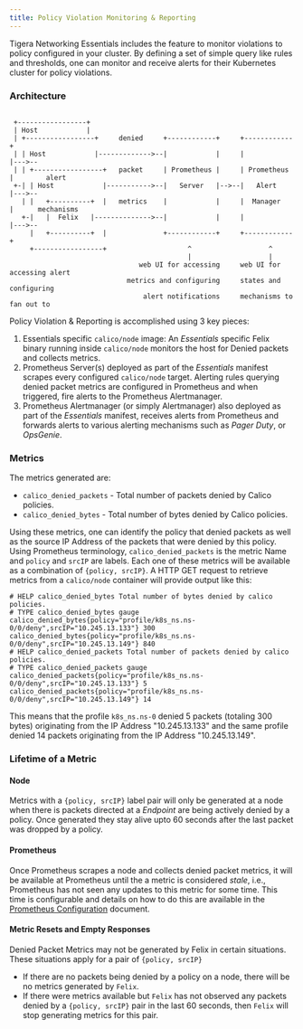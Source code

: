 ```yaml
---
title: Policy Violation Monitoring & Reporting
---
```


Tigera Networking Essentials includes the feature to monitor violations to
policy configured in your cluster. By defining a set of simple query like
rules and thresholds, one can monitor and receive alerts for their Kubernetes
cluster for policy violations.

### Architecture

```

 +-----------------+
 | Host            |
 | +-----------------+     denied     +------------+     +------------+
 | | Host            |------------->--|            |     |            |--->--
 | | +-----------------+   packet     | Prometheus |     | Prometheus |        alert
 +-| | Host            |----------->--|   Server   |-->--|   Alert    |--->--
   | |   +----------+  |   metrics    |            |     |  Manager   |      mechanisms
   +-|   |  Felix   |-------------->--|            |     |            |--->--
     |   +----------+  |              +------------+     +------------+
     +-----------------+                    ^                   ^
                                            |                   |
                                web UI for accessing     web UI for accessing alert
                             metrics and configuring     states and configuring
                                 alert notifications     mechanisms to fan out to
```

Policy Violation & Reporting is accomplished using 3 key pieces:

1. Essentials specific `calico/node` image: An _Essentials_ specific Felix
   binary running inside `calico/node` monitors the host for Denied packets and
   collects metrics.
2. Prometheus Server(s) deployed as part of the _Essentials_ manifest scrapes
   every configured `calico/node` target. Alerting rules querying denied packet
   metrics are configured in Prometheus and when triggered, fire alerts to
   the Prometheus Alertmanager.
3. Prometheus Alertmanager (or simply Alertmanager) also deployed as part of
   the _Essentials_ manifest, receives alerts from Prometheus and forwards
   alerts to various alerting mechanisms such as _Pager Duty_, or _OpsGenie_.

### Metrics

The metrics generated are:

- `calico_denied_packets` - Total number of packets denied by Calico policies.
- `calico_denied_bytes` - Total number of bytes denied by Calico policies.

Using these metrics, one can identify the policy that denied packets as well as
the source IP Address of the packets that were denied by this policy. Using
Prometheus terminology, `calico_denied_packets` is the metric Name and `policy`
and `srcIP` are labels. Each one of these metrics will be available as a
combination of `{policy, srcIP}`. A HTTP GET request to retrieve metrics from a
`calico/node` container will provide output like this:

```
# HELP calico_denied_bytes Total number of bytes denied by calico policies.
# TYPE calico_denied_bytes gauge
calico_denied_bytes{policy="profile/k8s_ns.ns-0/0/deny",srcIP="10.245.13.133"} 300
calico_denied_bytes{policy="profile/k8s_ns.ns-0/0/deny",srcIP="10.245.13.149"} 840
# HELP calico_denied_packets Total number of packets denied by calico policies.
# TYPE calico_denied_packets gauge
calico_denied_packets{policy="profile/k8s_ns.ns-0/0/deny",srcIP="10.245.13.133"} 5
calico_denied_packets{policy="profile/k8s_ns.ns-0/0/deny",srcIP="10.245.13.149"} 14
```

This means that the profile `k8s_ns.ns-0` denied 5 packets (totaling 300 bytes)
originating from the IP Address "10.245.13.133" and the same profile denied 14
packets originating from the IP Address "10.245.13.149".

### Lifetime of a Metric

#### Node

Metrics with a `{policy, srcIP}` label pair will only be generated at a node
when there is packets directed at a _Endpoint_ are being actively denied by a
policy. Once generated they stay alive upto 60 seconds after the last packet
was dropped by a policy.

#### Prometheus

Once Prometheus scrapes a node and collects denied packet metrics, it will be
available at Prometheus until the a metric is considered _stale_, i.e.,
Prometheus has not seen any updates to this metric for some time. This time is
configurable and details on how to do this are available in the
[Prometheus Configuration]() document.

#### Metric Resets and Empty Responses

Denied Packet Metrics may not be generated by Felix in certain situations.
These situations apply for a pair of `{policy, srcIP}`

- If there are no packets being denied by a policy on a node, there will be no
  metrics generated by `Felix`.
- If there were metrics available but `Felix` has not observed any packets
  denied by a `{policy, srcIP}` pair in the last 60 seconds, then `Felix` will
  stop generating metrics for this pair.
